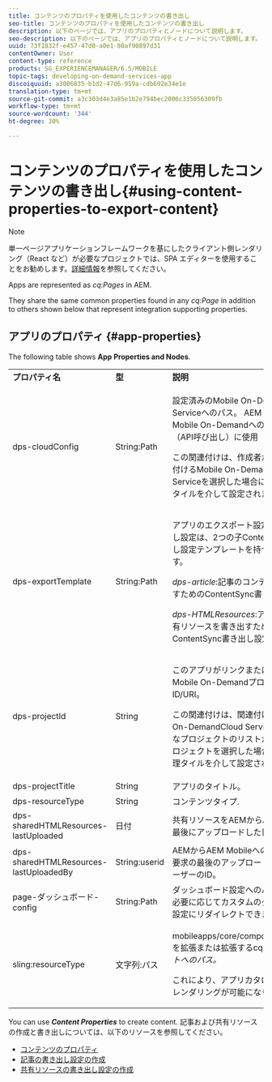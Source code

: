 ```yaml
---
title: コンテンツのプロパティを使用したコンテンツの書き出し
seo-title: コンテンツのプロパティを使用したコンテンツの書き出し
description: 以下のページでは、アプリのプロパティとノードについて説明します。
seo-description: 以下のページでは、アプリのプロパティとノードについて説明します。
uuid: 73f1832f-e457-47d0-a0e1-80af90897d31
contentOwner: User
content-type: reference
products: SG_EXPERIENCEMANAGER/6.5/MOBILE
topic-tags: developing-on-demand-services-app
discoiquuid: a3006835-b1d2-47d6-959a-cdb692e34e1e
translation-type: tm+mt
source-git-commit: a3c303d4e3a85e1b2e794bec2006c335056309fb
workflow-type: tm+mt
source-wordcount: '344'
ht-degree: 30%

---
```



# コンテンツのプロパティを使用したコンテンツの書き出し{#using-content-properties-to-export-content}

>[!NOTE]
>
>単一ページアプリケーションフレームワークを基にしたクライアント側レンダリング（React など）が必要なプロジェクトでは、SPA エディターを使用することをお勧めします。[詳細情報](/help/sites-developing/spa-overview.md)を参照してください。

Apps are represented as *cq:Pages* in AEM.

They share the same common properties found in any *cq:Page* in addition to others shown below that represent integration supporting properties.

## アプリのプロパティ {#app-properties}

The following table shows **App Properties and Nodes**.

<table>
 <tbody>
  <tr>
   <td><strong>プロパティ名</strong></td>
   <td><strong>型</strong></td>
   <td><strong>説明</strong></td>
  </tr>
  <tr>
   <td>dps-cloudConfig</td>
   <td>String:Path</td>
   <td><p>設定済みのMobile On-DemandCloud Serviceへのパス。 AEM MobileからMobile On-Demandへのアクション（API呼び出し）に使用</p> <p>この関連付けは、作成者がアプリを関連付けるMobile On-DemandCloud Serviceを選択した場合に、接続を管理タイルを介して設定されます。</p> </td>
  </tr>
  <tr>
   <td>dps-exportTemplate</td>
   <td>String:Path</td>
   <td><p>アプリのエクスポート設定のパス 書き出し設定は、2つの子ContentSync書き出し設定テンプレートを持つフォルダーです。</p> <p><i>dps-article</i>:記事のコンテンツを書き出すためのContentSync書き出し設定</p> <p><i>dps-HTMLResources</i>:アプリ/記事の共有リソースを書き出すためのContentSync書き出し設定</p> </td>
  </tr>
  <tr>
   <td>dps-projectId</td>
   <td>String</td>
   <td><p>このアプリがリンクまたは連結されるMobile On-DemandプロジェクトのID/URI。</p> <p>この関連付けは、関連付けられたMobile On-DemandCloud Serviceで使用可能なプロジェクトのリストから作成者がプロジェクトを選択した場合に、接続の管理タイルを介して設定されます。</p> </td>
  </tr>
  <tr>
   <td>dps-projectTitle</td>
   <td>String</td>
   <td>アプリのタイトル。</td>
  </tr>
  <tr>
   <td>dps-resourceType</td>
   <td>String</td>
   <td>コンテンツタイプ.</td>
  </tr>
  <tr>
   <td>dps-sharedHTMLResources-lastUploaded</td>
   <td>日付</td>
   <td>共有リソースをAEMからAEM Mobileに最後にアップロードした日付。</td>
  </tr>
  <tr>
   <td>dps-sharedHTMLResources-lastUploadedBy</td>
   <td>String:userid</td>
   <td>AEMからAEM Mobileへの共有リソース要求の最後のアップロードを実行したユーザーのID。</td>
  </tr>
  <tr>
   <td>page-ダッシュボード-config</td>
   <td>String:Path</td>
   <td>ダッシュボード設定へのパス。 パスは、必要に応じてカスタムのダッシュボード設定にリダイレクトできます。</td>
  </tr>
  <tr>
   <td>sling:resourceType</td>
   <td>文字列:パス</td>
   <td><p>mobileapps/core/components/instanceを拡張または拡張するcq: <i>コンポーネントへのパス。</i></p> <p>これにより、アプリカタログでの配置とレンダリングが可能になります。</p> </td>
  </tr>
 </tbody>
</table>

You can use ***Content Properties*** to create content. 記事および共有リソースの作成と書き出しについては、以下のリソースを参照してください。

* [コンテンツのプロパティ](/help/mobile/content-properties.md)
* [記事の書き出し設定の作成](/help/mobile/creating-article-export-configuration.md)
* [共有リソースの書き出し設定の作成](/help/mobile/creating-shared-resources-export-configuration.md)
